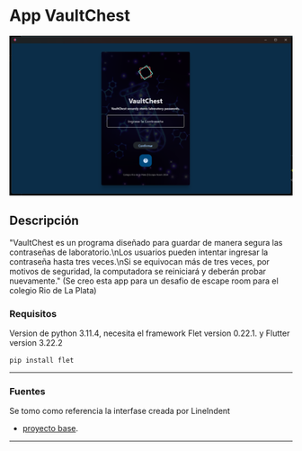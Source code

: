 # App VaultChest
![App](asset\app.png)

## Descripción
"VaultChest es un programa diseñado para guardar de manera segura las contraseñas de laboratorio.\nLos usuarios pueden intentar ingresar la contraseña hasta tres veces.\nSi se equivocan más de tres veces, por motivos de seguridad, la computadora se reiniciará y deberán probar nuevamente."
(Se creo esta app para un desafio de escape room para el colegio Rio de La Plata)

### Requisitos
Version de python 3.11.4, necesita el framework Flet version 0.22.1. y Flutter version 3.22.2

~~~ (lenguaje en el que esta escrito)
pip install flet
~~~


---
### Fuentes
Se tomo como referencia la interfase creada por LineIndent
- [proyecto base](https://github.com/LineIndent/flet_projects).

---
